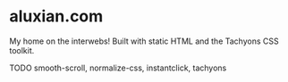 # aluxian.com

My home on the interwebs! Built with static HTML and the Tachyons CSS toolkit.

TODO smooth-scroll, normalize-css, instantclick, tachyons
